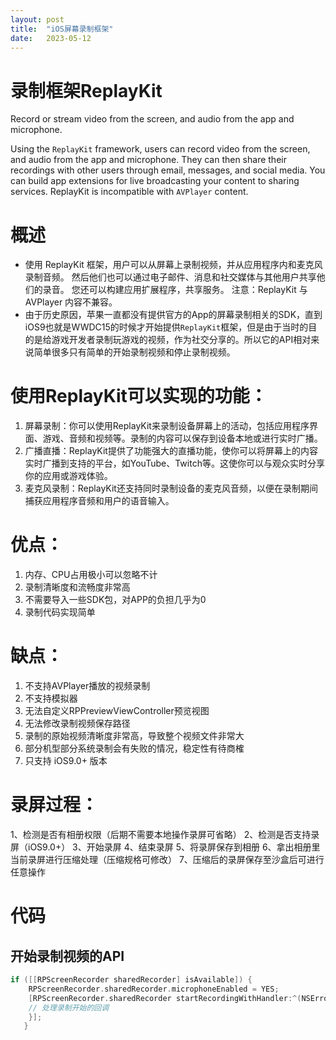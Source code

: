 ```yaml
---
layout: post
title:  "iOS屏幕录制框架"
date:   2023-05-12
---
```


# 录制框架ReplayKit

Record or stream video from the screen, and audio from the app and microphone.

Using the `ReplayKit` framework, users can record video from the screen, and audio from the app and microphone. They can then share their recordings with other users through email, messages, and social media. You can build app extensions for live broadcasting your content to sharing services. ReplayKit is incompatible with `AVPlayer` content.

# 概述

- 使用 ReplayKit 框架，用户可以从屏幕上录制视频，并从应用程序内和麦克风录制音频。 然后他们也可以通过电子邮件、消息和社交媒体与其他用户共享他们的录音。 您还可以构建应用扩展程序，共享服务。 注意：ReplayKit 与 AVPlayer 内容不兼容。
- 由于历史原因，苹果一直都没有提供官方的App的屏幕录制相关的SDK，直到iOS9也就是WWDC15的时候才开始提供`ReplayKit`框架，但是由于当时的目的是给游戏开发者录制玩游戏的视频，作为社交分享的。所以它的API相对来说简单很多只有简单的开始录制视频和停止录制视频。

# 使用ReplayKit可以实现的功能：

1. 屏幕录制：你可以使用ReplayKit来录制设备屏幕上的活动，包括应用程序界面、游戏、音频和视频等。录制的内容可以保存到设备本地或进行实时广播。
2. 广播直播：ReplayKit提供了功能强大的直播功能，使你可以将屏幕上的内容实时广播到支持的平台，如YouTube、Twitch等。这使你可以与观众实时分享你的应用或游戏体验。
3. 麦克风录制：ReplayKit还支持同时录制设备的麦克风音频，以便在录制期间捕获应用程序音频和用户的语音输入。

# 优点：

1. 内存、CPU占用极小可以忽略不计
2. 录制清晰度和流畅度非常高
3. 不需要导入一些SDK包，对APP的负担几乎为0
4. 录制代码实现简单

# 缺点：

1. 不支持AVPlayer播放的视频录制
2. 不支持模拟器
3. 无法自定义RPPreviewViewController预览视图
4. 无法修改录制视频保存路径
5. 录制的原始视频清晰度非常高，导致整个视频文件非常大
6. 部分机型部分系统录制会有失败的情况，稳定性有待商榷
7. 只支持 iOS9.0+ 版本

# 录屏过程：

1、检测是否有相册权限（后期不需要本地操作录屏可省略） 2、检测是否支持录屏（iOS9.0+） 3、开始录屏 4、结束录屏 5、将录屏保存到相册 6、拿出相册里当前录屏进行压缩处理（压缩规格可修改） 7、压缩后的录屏保存至沙盒后可进行任意操作

# 代码

## 开始录制视频的API

```Objective-C
if ([[RPScreenRecorder sharedRecorder] isAvailable]) {
    RPScreenRecorder.sharedRecorder.microphoneEnabled = YES;
    [RPScreenRecorder.sharedRecorder startRecordingWithHandler:^(NSError *error) {
    // 处理录制开始的回调
    }];
   }
```